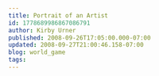 ```yaml
---
title: Portrait of an Artist
id: 1778689986867086791
author: Kirby Urner
published: 2008-09-26T17:05:00.000-07:00
updated: 2008-09-27T21:00:46.158-07:00
blog: world_game
tags: 
---
```


